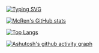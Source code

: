 [![Typing SVG](https://readme-typing-svg.demolab.com?font=Fira+Code&pause=5000&center=true&width=435&lines=Hello%2C+I'm+Rene+Poto%C4%8Dnik)](https://git.io/typing-svg)

[![McRen's GitHub stats](https://github-readme-stats.vercel.app/api?username=renepotocnik&theme=github_dark&count_private=true&show_icons=true)](https://github.com/anuraghazra/github-readme-stats)

[![Top Langs](https://github-readme-stats.vercel.app/api/top-langs/?username=renepotocnik&theme=github_dark)](https://github.com/anuraghazra/github-readme-stats)

[![Ashutosh's github activity graph](https://activity-graph.herokuapp.com/graph?username=renepotocnik&theme=react-dark)](https://github.com/ashutosh00710/github-readme-activity-graph)